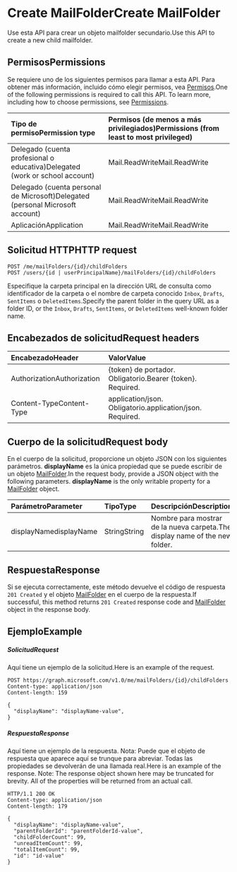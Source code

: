 # <a name="create-mailfolder"></a><span data-ttu-id="d52bc-101">Create MailFolder</span><span class="sxs-lookup"><span data-stu-id="d52bc-101">Create MailFolder</span></span>

<span data-ttu-id="d52bc-102">Use esta API para crear un objeto mailfolder secundario.</span><span class="sxs-lookup"><span data-stu-id="d52bc-102">Use this API to create a new child mailfolder.</span></span>

## <a name="permissions"></a><span data-ttu-id="d52bc-103">Permisos</span><span class="sxs-lookup"><span data-stu-id="d52bc-103">Permissions</span></span>
<span data-ttu-id="d52bc-p101">Se requiere uno de los siguientes permisos para llamar a esta API. Para obtener más información, incluido cómo elegir permisos, vea [Permisos](../../../concepts/permissions_reference.md).</span><span class="sxs-lookup"><span data-stu-id="d52bc-p101">One of the following permissions is required to call this API. To learn more, including how to choose permissions, see [Permissions](../../../concepts/permissions_reference.md).</span></span>

|<span data-ttu-id="d52bc-106">Tipo de permiso</span><span class="sxs-lookup"><span data-stu-id="d52bc-106">Permission type</span></span>      | <span data-ttu-id="d52bc-107">Permisos (de menos a más privilegiados)</span><span class="sxs-lookup"><span data-stu-id="d52bc-107">Permissions (from least to most privileged)</span></span>              |
|:--------------------|:---------------------------------------------------------|
|<span data-ttu-id="d52bc-108">Delegado (cuenta profesional o educativa)</span><span class="sxs-lookup"><span data-stu-id="d52bc-108">Delegated (work or school account)</span></span> | <span data-ttu-id="d52bc-109">Mail.ReadWrite</span><span class="sxs-lookup"><span data-stu-id="d52bc-109">Mail.ReadWrite</span></span>    |
|<span data-ttu-id="d52bc-110">Delegado (cuenta personal de Microsoft)</span><span class="sxs-lookup"><span data-stu-id="d52bc-110">Delegated (personal Microsoft account)</span></span> | <span data-ttu-id="d52bc-111">Mail.ReadWrite</span><span class="sxs-lookup"><span data-stu-id="d52bc-111">Mail.ReadWrite</span></span>    |
|<span data-ttu-id="d52bc-112">Aplicación</span><span class="sxs-lookup"><span data-stu-id="d52bc-112">Application</span></span> | <span data-ttu-id="d52bc-113">Mail.ReadWrite</span><span class="sxs-lookup"><span data-stu-id="d52bc-113">Mail.ReadWrite</span></span> |

## <a name="http-request"></a><span data-ttu-id="d52bc-114">Solicitud HTTP</span><span class="sxs-lookup"><span data-stu-id="d52bc-114">HTTP request</span></span>
<!-- { "blockType": "ignored" } -->
```http
POST /me/mailFolders/{id}/childFolders
POST /users/{id | userPrincipalName}/mailFolders/{id}/childFolders
```

<span data-ttu-id="d52bc-115">Especifique la carpeta principal en la dirección URL de consulta como identificador de la carpeta o el nombre de carpeta conocido `Inbox`, `Drafts`, `SentItems` o `DeletedItems`.</span><span class="sxs-lookup"><span data-stu-id="d52bc-115">Specify the parent folder in the query URL as a folder ID, or the `Inbox`, `Drafts`, `SentItems`, or `DeletedItems` well-known folder name.</span></span>

## <a name="request-headers"></a><span data-ttu-id="d52bc-116">Encabezados de solicitud</span><span class="sxs-lookup"><span data-stu-id="d52bc-116">Request headers</span></span>
| <span data-ttu-id="d52bc-117">Encabezado</span><span class="sxs-lookup"><span data-stu-id="d52bc-117">Header</span></span>       | <span data-ttu-id="d52bc-118">Valor</span><span class="sxs-lookup"><span data-stu-id="d52bc-118">Value</span></span> |
|:---------------|:--------|
| <span data-ttu-id="d52bc-119">Authorization</span><span class="sxs-lookup"><span data-stu-id="d52bc-119">Authorization</span></span>  | <span data-ttu-id="d52bc-p102">{token} de portador. Obligatorio.</span><span class="sxs-lookup"><span data-stu-id="d52bc-p102">Bearer {token}. Required.</span></span>  |
| <span data-ttu-id="d52bc-122">Content-Type</span><span class="sxs-lookup"><span data-stu-id="d52bc-122">Content-Type</span></span>  | <span data-ttu-id="d52bc-p103">application/json. Obligatorio.</span><span class="sxs-lookup"><span data-stu-id="d52bc-p103">application/json. Required.</span></span>  |

## <a name="request-body"></a><span data-ttu-id="d52bc-125">Cuerpo de la solicitud</span><span class="sxs-lookup"><span data-stu-id="d52bc-125">Request body</span></span>
<span data-ttu-id="d52bc-p104">En el cuerpo de la solicitud, proporcione un objeto JSON con los siguientes parámetros. **displayName** es la única propiedad que se puede escribir de un objeto [MailFolder](../resources/mailfolder.md).</span><span class="sxs-lookup"><span data-stu-id="d52bc-p104">In the request body, provide a JSON object with the following parameters. **displayName** is the only writable property for a [MailFolder](../resources/mailfolder.md) object.</span></span>

| <span data-ttu-id="d52bc-128">Parámetro</span><span class="sxs-lookup"><span data-stu-id="d52bc-128">Parameter</span></span>    | <span data-ttu-id="d52bc-129">Tipo</span><span class="sxs-lookup"><span data-stu-id="d52bc-129">Type</span></span>   |<span data-ttu-id="d52bc-130">Descripción</span><span class="sxs-lookup"><span data-stu-id="d52bc-130">Description</span></span>|
|:---------------|:--------|:----------|
|<span data-ttu-id="d52bc-131">displayName</span><span class="sxs-lookup"><span data-stu-id="d52bc-131">displayName</span></span>|<span data-ttu-id="d52bc-132">String</span><span class="sxs-lookup"><span data-stu-id="d52bc-132">String</span></span>|<span data-ttu-id="d52bc-133">Nombre para mostrar de la nueva carpeta.</span><span class="sxs-lookup"><span data-stu-id="d52bc-133">The display name of the new folder.</span></span>|

## <a name="response"></a><span data-ttu-id="d52bc-134">Respuesta</span><span class="sxs-lookup"><span data-stu-id="d52bc-134">Response</span></span>

<span data-ttu-id="d52bc-135">Si se ejecuta correctamente, este método devuelve el código de respuesta `201 Created` y el objeto [MailFolder](../resources/mailfolder.md) en el cuerpo de la respuesta.</span><span class="sxs-lookup"><span data-stu-id="d52bc-135">If successful, this method returns `201 Created` response code and [MailFolder](../resources/mailfolder.md) object in the response body.</span></span>

## <a name="example"></a><span data-ttu-id="d52bc-136">Ejemplo</span><span class="sxs-lookup"><span data-stu-id="d52bc-136">Example</span></span>
##### <a name="request"></a><span data-ttu-id="d52bc-137">Solicitud</span><span class="sxs-lookup"><span data-stu-id="d52bc-137">Request</span></span>
<span data-ttu-id="d52bc-138">Aquí tiene un ejemplo de la solicitud.</span><span class="sxs-lookup"><span data-stu-id="d52bc-138">Here is an example of the request.</span></span>
<!-- {
  "blockType": "request",
  "name": "create_mailfolder_from_mailfolder"
}-->
```http
POST https://graph.microsoft.com/v1.0/me/mailFolders/{id}/childFolders
Content-type: application/json
Content-length: 159

{
  "displayName": "displayName-value",
}
```

##### <a name="response"></a><span data-ttu-id="d52bc-139">Respuesta</span><span class="sxs-lookup"><span data-stu-id="d52bc-139">Response</span></span>
<span data-ttu-id="d52bc-p105">Aquí tiene un ejemplo de la respuesta. Nota: Puede que el objeto de respuesta que aparece aquí se trunque para abreviar. Todas las propiedades se devolverán de una llamada real.</span><span class="sxs-lookup"><span data-stu-id="d52bc-p105">Here is an example of the response. Note: The response object shown here may be truncated for brevity. All of the properties will be returned from an actual call.</span></span>
<!-- {
  "blockType": "response",
  "truncated": true,
  "@odata.type": "microsoft.graph.mailFolder"
} -->
```http
HTTP/1.1 200 OK
Content-type: application/json
Content-length: 179

{
  "displayName": "displayName-value",
  "parentFolderId": "parentFolderId-value",
  "childFolderCount": 99,
  "unreadItemCount": 99,
  "totalItemCount": 99,
  "id": "id-value"
}
```

<!-- uuid: 8fcb5dbc-d5aa-4681-8e31-b001d5168d79
2015-10-25 14:57:30 UTC -->
<!-- {
  "type": "#page.annotation",
  "description": "Create MailFolder",
  "keywords": "",
  "section": "documentation",
  "tocPath": ""
}-->
